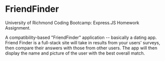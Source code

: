 # FriendFinder
University of Richmond Coding Bootcamp: Express.JS Homework Assignment.

A compatibility-based "FriendFinder" application -- basically a dating app. Friend Finder is a full-stack site will take in results from your users' surveys, then compare their answers with those from other users. The app will then display the name and picture of the user with the best overall match.
